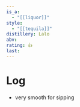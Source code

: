 ```yaml
---
is_a:
  - "[[liquor]]"
style:
  - "[[tequila]]"
distillery: Lalo
abv: 
rating: 👍
last:
---
```

# Log
- very smooth for sipping

